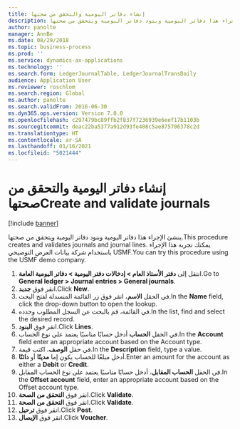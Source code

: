 ```yaml
---
title: إنشاء دفاتر اليومية والتحقق من صحتها
description: ينشئ الإجراء هذا دفاتر اليومية وبنود دفاتر اليومية ويتحقق من صحتها.
author: panolte
manager: AnnBe
ms.date: 08/29/2018
ms.topic: business-process
ms.prod: ''
ms.service: dynamics-ax-applications
ms.technology: ''
ms.search.form: LedgerJournalTable, LedgerJournalTransDaily
audience: Application User
ms.reviewer: roschlom
ms.search.region: Global
ms.author: panolte
ms.search.validFrom: 2016-06-30
ms.dyn365.ops.version: Version 7.0.0
ms.openlocfilehash: c297479bc89ffb2f837f7236939e6eef17b1103b
ms.sourcegitcommit: deac22ba5377a912d93fe408c5ae875706378c2d
ms.translationtype: HT
ms.contentlocale: ar-SA
ms.lasthandoff: 01/16/2021
ms.locfileid: "5021444"
---
```

# <a name="create-and-validate-journals"></a><span data-ttu-id="07e3d-103">إنشاء دفاتر اليومية والتحقق من صحتها</span><span class="sxs-lookup"><span data-stu-id="07e3d-103">Create and validate journals</span></span>

[!include [banner](../../includes/banner.md)]

<span data-ttu-id="07e3d-104">ينشئ الإجراء هذا دفاتر اليومية وبنود دفاتر اليومية ويتحقق من صحتها.</span><span class="sxs-lookup"><span data-stu-id="07e3d-104">This procedure creates and validates journals and journal lines.</span></span> <span data-ttu-id="07e3d-105">يمكنك تجربة هذا الإجراء باستخدام شركة بيانات العرض التوضيحي USMF.</span><span class="sxs-lookup"><span data-stu-id="07e3d-105">You can try this procedure using the USMF demo company.</span></span>  

1. <span data-ttu-id="07e3d-106">انتقل إلى **دفتر الأستاذ العام > إدخالات دفتر اليومية > دفاتر اليومية العامة**‬.</span><span class="sxs-lookup"><span data-stu-id="07e3d-106">Go to **General ledger > Journal entries > General journals**.</span></span>
2. <span data-ttu-id="07e3d-107">انقر فوق **جديد**.</span><span class="sxs-lookup"><span data-stu-id="07e3d-107">Click **New**.</span></span>
3. <span data-ttu-id="07e3d-108">في الحقل **الاسم**، انقر فوق زر القائمة المنسدلة لفتح البحث.</span><span class="sxs-lookup"><span data-stu-id="07e3d-108">In the **Name** field, click the drop-down button to open the lookup.</span></span>
4. <span data-ttu-id="07e3d-109">في القائمة، قم بالبحث عن السجل المطلوب وحدده.</span><span class="sxs-lookup"><span data-stu-id="07e3d-109">In the list, find and select the desired record.</span></span>
5. <span data-ttu-id="07e3d-110">انقر فوق **البنود**.</span><span class="sxs-lookup"><span data-stu-id="07e3d-110">Click **Lines**.</span></span>
6. <span data-ttu-id="07e3d-111">في الحقل **الحساب** أدخل حسابًا مناسبًا يعتمد على نوع الحساب.</span><span class="sxs-lookup"><span data-stu-id="07e3d-111">In the **Account** field enter an appropriate account based on the Account type.</span></span>
7. <span data-ttu-id="07e3d-112">في حقل **الوصف**، اكتب قيمة.</span><span class="sxs-lookup"><span data-stu-id="07e3d-112">In the **Description** field, type a value.</span></span>
8. <span data-ttu-id="07e3d-113">أدخل مبلغًا للحساب يكون إما **مدينًا** أو **دائنًا**.</span><span class="sxs-lookup"><span data-stu-id="07e3d-113">Enter an amount for the account as either a **Debit** or **Credit**.</span></span> 
9. <span data-ttu-id="07e3d-114">في الحقل **الحساب المقابل**، أدخل حسابًا مناسبًا يعتمد على نوع الحساب المقابل.</span><span class="sxs-lookup"><span data-stu-id="07e3d-114">In the **Offset account** field, enter an appropriate account based on the Offset account type.</span></span>
10. <span data-ttu-id="07e3d-115">انقر فوق **التحقق من الصحة**.</span><span class="sxs-lookup"><span data-stu-id="07e3d-115">Click **Validate**.</span></span>
11. <span data-ttu-id="07e3d-116">انقر فوق **التحقق من الصحة**.</span><span class="sxs-lookup"><span data-stu-id="07e3d-116">Click **Validate**.</span></span>
12. <span data-ttu-id="07e3d-117">انقر فوق **ترحيل**.</span><span class="sxs-lookup"><span data-stu-id="07e3d-117">Click **Post**.</span></span>
13. <span data-ttu-id="07e3d-118">انقر فوق **الإيصال**.</span><span class="sxs-lookup"><span data-stu-id="07e3d-118">Click **Voucher**.</span></span>

